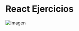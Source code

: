 # React Ejercicios

![imagen](https://user-images.githubusercontent.com/52834318/172968381-b27b127e-d7b0-4e70-93af-771378c7a6b9.png)

